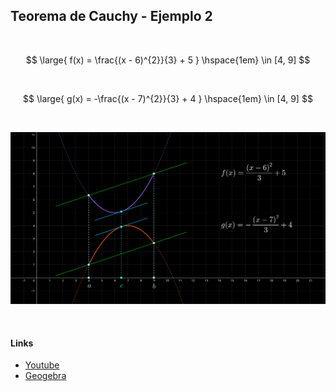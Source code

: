 ## Teorema de Cauchy - Ejemplo 2

<br>

$$
    \large{
        f(x) = \frac{(x - 6)^{2}}{3} + 5
    }
    \hspace{1em}
    \in [4, 9]
$$

<br>

$$
    \large{
        g(x) = -\frac{(x - 7)^{2}}{3} + 4
    }
    \hspace{1em}
    \in [4, 9]
$$

<br>

![Teorema de Cauchy ejemplo 2](Teorema-de-Cauchy-ej-2.svg)

<br>

#### Links

- [Youtube](https://www.youtube.com/watch?v=wEQRuusSQu8)
- [Geogebra](https://www.geogebra.org/calculator/wppr6j5u)